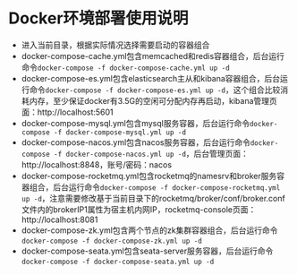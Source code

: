 # Docker环境部署使用说明

- 进入当前目录，根据实际情况选择需要启动的容器组合
- docker-compose-cache.yml包含memcached和redis容器组合，后台运行命令`docker-compose -f docker-compose-cache.yml up -d`
- docker-compose-es.yml包含elasticsearch主从和kibana容器组合，后台运行命令`docker-compose -f docker-compose-es.yml up -d`，这个组合比较消耗内存，至少保证docker有3.5G的空闲可分配内存再启动，kibana管理页面：http://localhost:5601
- docker-compose-mysql.yml包含mysql服务容器，后台运行命令`docker-compose -f docker-compose-mysql.yml up -d`
- docker-compose-nacos.yml包含nacos服务容器，后台运行命令`docker-compose -f docker-compose-nacos.yml up -d`，后台管理页面：http://localhost:8848，账号/密码：nacos
- docker-compose-rocketmq.yml包含rocketmq的namesrv和broker服务容器组合，后台运行命令`docker-compose -f docker-compose-rocketmq.yml up -d`，注意需要修改基于当前目录下的rocketmq/broker/conf/broker.conf文件内的brokerIP1属性为宿主机内网IP，rocketmq-console页面：http://localhost:8081
- docker-compose-zk.yml包含两个节点的zk集群容器组合，后台运行命令`docker-compose -f docker-compose-zk.yml up -d`
- docker-compose-seata.yml包含seata-server服务容器，后台运行命令`docker-compose -f docker-compose-seata.yml up -d`